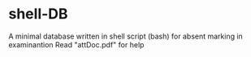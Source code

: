 # shell-DB
A minimal database written in shell script (bash) for absent marking in examinantion
Read "attDoc.pdf" for help
